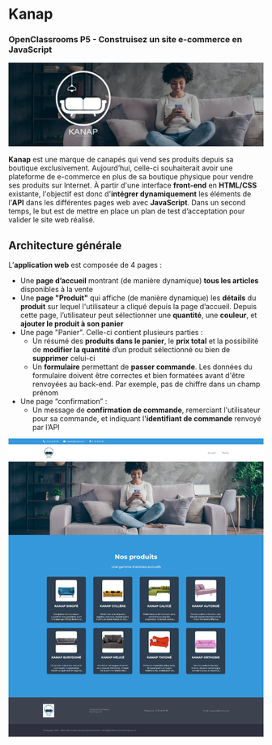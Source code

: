 # Kanap
### OpenClassrooms P5 - Construisez un site e-commerce en JavaScript

![Banner](kanap-banner.png)

**Kanap** est une marque de canapés qui vend ses produits depuis sa boutique exclusivement. Aujourd’hui, celle-ci souhaiterait avoir une plateforme de e-commerce en plus de sa boutique physique pour vendre ses produits sur Internet. À partir d'une interface **front-end** en **HTML/CSS** existante, l'objectif est donc d'**intégrer dynamiquement** les éléments de l’**API** dans les différentes pages web avec **JavaScript**. Dans un second temps, le but est de mettre en place un plan de test d’acceptation pour valider le site web réalisé.

## Architecture générale

L’**application web** est composée de 4 pages :
* Une **page d’accueil** montrant (de manière dynamique) **tous les articles** disponibles à la vente
* Une **page "Produit"** qui affiche (de manière dynamique) les **détails** du **produit** sur lequel l'utilisateur a cliqué depuis la page d’accueil. Depuis cette page, l’utilisateur peut sélectionner une **quantité**, une **couleur**, et **ajouter le produit à son panier**
* Une page "Panier". Celle-ci contient plusieurs parties :
  * Un résumé des **produits dans le panier**, le **prix total** et la possibilité de **modifier la quantité** d’un produit sélectionné ou bien de **supprimer** celui-ci
  * Un **formulaire** permettant de **passer commande**. Les données du formulaire doivent être correctes et bien formatées avant d'être renvoyées au back-end. Par exemple, pas de chiffre dans un champ prénom
* Une page “confirmation” :
  * Un message de **confirmation de commande**, remerciant l'utilisateur pour sa commande, et indiquant l'**identifiant de commande** renvoyé par l’API

![Screenshot](desktop.png)
